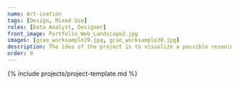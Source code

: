 ```yaml
---
name: Art-ivation
tags: [Design, Mixed Use]
roles: [Data Analyst, Designer]
front_image: Portfolio_Web_Landscape2.jpg
images: [gcao_worksample29.jpg, gcao_worksample30.jpg]
description: The idea of the project is to visualize a possible rezoning which provides possibilities for tech start-ups and artists. The design mainly focuses on transforming the 21st street, the spine that connects queens bridge and ravenswood by integrating a unique mixture of varying landscape strategies with tech commercial development and art interventions.
order: 9
---
```


{% include projects/project-template.md %}